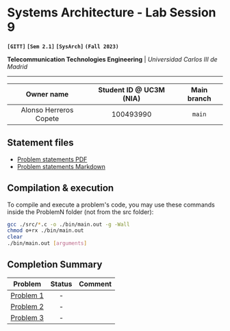 # **Systems Architecture - Lab Session 9**
**`[GITT]` `[Sem 2.1]` `[SysArch]` `(Fall 2023)`**

**Telecommunication Technologies Engineering** | _Universidad Carlos III de Madrid_

---

| Owner name | Student ID @ UC3M (NIA) | Main branch |
| :---: | :---: | :---: |
| Alonso Herreros Copete | 100493990 | `main` |

## Statement files

* [Problem statements PDF](./Instructions.pdf)
* [Problem statements Markdown](./Statements.md)

## Compilation & execution
To compile and execute a problem's code, you may use these commands inside the
ProblemN folder (not from the src folder):

```bash
gcc ./src/*.c -o ./bin/main.out -g -Wall
chmod o+rx ./bin/main.out
clear
./bin/main.out [arguments]
```

## Completion Summary

| Problem | Status | Comment
| --- | :---: | --- |
| [Problem 1][i1] | - | |
| [Problem 2][i2] | - | |
| [Problem 3][i3] | - | |

[i1]: https://github.com/alonso-herreros/uni-sysarch-lab9/issues/1
[i2]: https://github.com/alonso-herreros/uni-sysarch-lab9/issues/2
[i3]: https://github.com/alonso-herreros/uni-sysarch-lab9/issues/3

